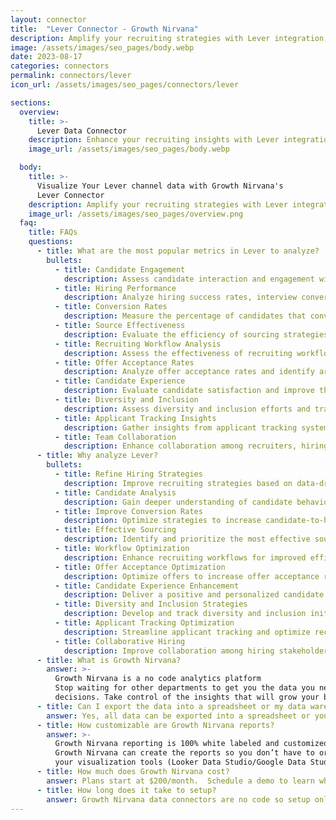 ```yaml
---
layout: connector
title:  "Lever Connector - Growth Nirvana"
description: Amplify your recruiting strategies with Lever integration, gaining actionable insights from candidate data analysis.
image: /assets/images/seo_pages/body.webp
date: 2023-08-17
categories: connectors
permalink: connectors/lever
icon_url: /assets/images/seo_pages/connectors/lever

sections:
  overview:
    title: >-
      Lever Data Connector
    description: Enhance your recruiting insights with Lever integration. Seamlessly merge recruiting data, unlocking insights that shape hiring strategies, candidate analysis, and operational excellence.
    image_url: /assets/images/seo_pages/body.webp

  body:
    title: >-
      Visualize Your Lever channel data with Growth Nirvana's
      Lever Connector
    description: Amplify your recruiting strategies with Lever integration, gaining actionable insights from candidate data analysis.
    image_url: /assets/images/seo_pages/overview.png
  faq:
    title: FAQs
    questions:
      - title: What are the most popular metrics in Lever to analyze?
        bullets:
          - title: Candidate Engagement
            description: Assess candidate interaction and engagement with recruiting materials.
          - title: Hiring Performance
            description: Analyze hiring success rates, interview conversion rates, and time-to-fill metrics.
          - title: Conversion Rates
            description: Measure the percentage of candidates that convert into hires.
          - title: Source Effectiveness
            description: Evaluate the efficiency of sourcing strategies and channels.
          - title: Recruiting Workflow Analysis
            description: Assess the effectiveness of recruiting workflows.
          - title: Offer Acceptance Rates
            description: Analyze offer acceptance rates and identify areas for improvement.
          - title: Candidate Experience
            description: Evaluate candidate satisfaction and improve the recruitment process.
          - title: Diversity and Inclusion
            description: Assess diversity and inclusion efforts and track progress.
          - title: Applicant Tracking Insights
            description: Gather insights from applicant tracking system data to optimize recruitment processes.
          - title: Team Collaboration
            description: Enhance collaboration among recruiters, hiring managers, and interviewers for better hiring outcomes.
      - title: Why analyze Lever?
        bullets:
          - title: Refine Hiring Strategies
            description: Improve recruiting strategies based on data-driven insights.
          - title: Candidate Analysis
            description: Gain deeper understanding of candidate behavior, skills, and fit.
          - title: Improve Conversion Rates
            description: Optimize strategies to increase candidate-to-hire conversion rates.
          - title: Effective Sourcing
            description: Identify and prioritize the most effective sourcing channels.
          - title: Workflow Optimization
            description: Enhance recruiting workflows for improved efficiency and outcomes.
          - title: Offer Acceptance Optimization
            description: Optimize offers to increase offer acceptance rates and attract top talent.
          - title: Candidate Experience Enhancement
            description: Deliver a positive and personalized candidate experience to attract and retain top talent.
          - title: Diversity and Inclusion Strategies
            description: Develop and track diversity and inclusion initiatives for a more inclusive workforce.
          - title: Applicant Tracking Optimization
            description: Streamline applicant tracking and optimize recruitment processes.
          - title: Collaborative Hiring
            description: Improve collaboration among hiring stakeholders to make better hiring decisions.
      - title: What is Growth Nirvana?
        answer: >-
          Growth Nirvana is a no code analytics platform 
          Stop waiting for other departments to get you the data you need to make critical business 
          decisions. Take control of the insights that will grow your business.
      - title: Can I export the data into a spreadsheet or my data warehouse?
        answer: Yes, all data can be exported into a spreadsheet or your data warehouse (Google BigQuery, AWS, Snowflake, Azure, etc)
      - title: How customizable are Growth Nirvana reports?
        answer: >-
          Growth Nirvana reporting is 100% white labeled and customized to your specifications.
          Growth Nirvana can create the reports so you don’t have to or you can connect
          your visualization tools (Looker Data Studio/Google Data Studio, Tableau, PowerBI, etc) to Growth Nirvana.
      - title: How much does Growth Nirvana cost?
        answer: Plans start at $200/month.  Schedule a demo to learn what plan is best for you.
      - title: How long does it take to setup?
        answer: Growth Nirvana data connectors are no code so setup only requires a few clicks.
---
```

